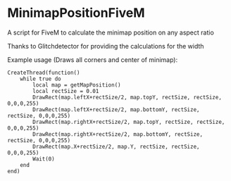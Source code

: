# MinimapPositionFiveM
A script for FiveM to calculate the minimap position on any aspect ratio

Thanks to Glitchdetector for providing the calculations for the width

Example usage (Draws all corners and center of minimap):
```
CreateThread(function()
	while true do
		local map = getMapPosition()
		local rectSize = 0.01
		DrawRect(map.leftX+rectSize/2, map.topY, rectSize, rectSize, 0,0,0,255)
		DrawRect(map.leftX+rectSize/2, map.bottomY, rectSize, rectSize, 0,0,0,255)
		DrawRect(map.rightX+rectSize/2, map.topY, rectSize, rectSize, 0,0,0,255)
		DrawRect(map.rightX+rectSize/2, map.bottomY, rectSize, rectSize, 0,0,0,255)
		DrawRect(map.X+rectSize/2, map.Y, rectSize, rectSize, 0,0,0,255)
		Wait(0)
	end
end)
```
